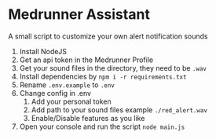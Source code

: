 # Medrunner Assistant
A small script to customize your own alert notification sounds

1. Install NodeJS
2. Get an api token in the Medrunner Profile
3. Get your sound files in the directory, they need to be `.wav`
4. Install dependencies by `npm i -r requirements.txt`
5. Rename `.env.example` to `.env`
6. Change config in .env
   1. Add your personal token
   2. Add path to your sound files example `./red_alert.wav`
   3. Enable/Disable features as you like
7. Open your console and run the script `node main.js`